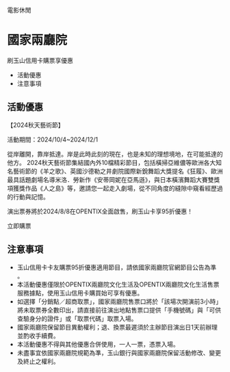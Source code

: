 電影休閒

# 國家兩廳院  

刷玉山信用卡購票享優惠

  * 活動優惠
  * 注意事項

## 活動優惠

【2024秋天藝術節】  

活動期間：2024/10/4~2024/12/1

  

從岸離開，靠岸抵達。岸是此時此刻的現在，也是未知的理想境地，在可能抵達的他方。
2024秋天藝術節集結國內外10檔精彩節目，包括橫掃亞維儂等歐洲各大知名藝術節的《羊之歌》、英國沙德勒之井劇院國際新銳舞蹈大獎提名《狂履》、歐洲最具話題劇場名導米洛．勞新作《安蒂岡妮在亞馬遜》，與日本橫濱舞蹈大賽雙獎項獲獎作品《人之島》等，邀請您一起走入劇場，從不同角度的縫隙中窺看經歷過的行動與記憶。  
  
演出票券將於2024/8/8在OPENTIX全面啟售，刷玉山卡享95折優惠！  
  

  

  
  
立即購票

## 注意事項

  * 玉山信用卡卡友購票95折優惠適用節目，請依國家兩廳院官網節目公告為準 。
  * 本活動優惠僅限於OPENTIX兩廳院文化生活及OPENTIX兩廳院文化生活售票服務據點，使用玉山信用卡購買始可享有優惠。
  * 如選擇「分銷點／超商取票」，國家兩廳院售票口將於「該場次開演前3小時」將未取票券全數印出，請直接前往演出地點售票口提供「手機號碼」與「可供查驗身分的證件」或「取票代碼」取票入場。
  * 國家兩廳院保留節目異動權利；退、換票最遲須於主辦節目演出日1天前辦理並酌收手續費。
  * 本活動優惠不得與其他優惠合併使用，一人一票，憑票入場。
  * 未盡事宜依國家兩廳院規範為準，玉山銀行與國家兩廳院保留活動修改、變更及終止之權利。

